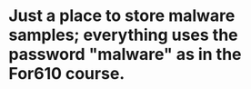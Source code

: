 # Just a place to store malware samples; everything uses the password "malware" as in the For610 course.

